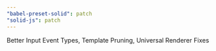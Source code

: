 ```yaml
---
"babel-preset-solid": patch
"solid-js": patch
---
```


Better Input Event Types, Template Pruning, Universal Renderer Fixes

